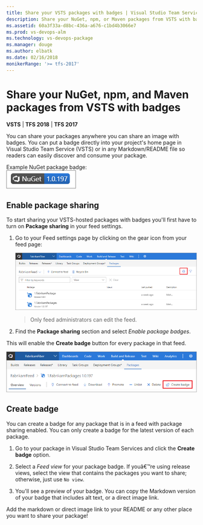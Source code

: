 ```yaml
---
title: Share your VSTS packages with badges | Visual Studio Team Services
description: Share your NuGet, npm, or Maven packages from VSTS with badges. 
ms.assetid: 60a3f33a-d8bc-436a-a676-c1bd4b3066e7
ms.prod: vs-devops-alm
ms.technology: vs-devops-package
ms.manager: douge
ms.author: elbatk
ms.date: 02/16/2018
monikerRange: '>= tfs-2017'
---
```



# Share your NuGet, npm, and Maven packages from VSTS with badges

**VSTS** | **TFS 2018** | **TFS 2017**

You can share your packages anywhere you can share an image with badges. You can put a badge directly into your project's home page in Visual Studio Team Service (VSTS) or in any Markdown/README file so readers can easily discover and consume your package.

Example NuGet package badge:  
![VSTS Package sharing badge for NuGet, npm, or Maven](_shared/_img/package-badge.png)

## Enable package sharing

To start sharing your VSTS-hosted packages with badges you'll first have to turn on **Package sharing** in your feed settings. 

1. Go to your Feed settings page by clicking on the gear icon from your feed page: 

    ![Edit a VSTS feed in Package](_shared/_img/edit-feed-full.png)

    > Only feed administrators can edit the feed.

2. Find the **Package sharing** section and select *Enable package badges*.

This will enable the **Create badge** button for every package in that feed.

![Create badge for NuGet, npm, or Maven packages in VSTS](_img/pm-create-badge.png)

## Create badge

You can create a badge for any package that is in a feed with package sharing enabled. You can only create a badge for the latest version of each package.

1. Go to your package in Visual Studio Team Services and click the **Create badge** option. 

2. Select a *Feed view* for your package badge. If youâ€™re using release views, select the view that contains the packages you want to share; otherwise, just use `No view`.

3. You'll see a preview of your badge. You can copy the Markdown version of your badge that includes alt text, or a direct image link. 

Add the markdown or direct image link to your README or any other place you want to share your package!
